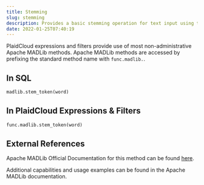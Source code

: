 ```yaml
---
title: Stemming
slug: stemming
description: Provides a basic stemming operation for text input using the Porter Stemming Algorithm
date: 2022-01-25T07:40:19
---
```



PlaidCloud expressions and filters provide use of most non-administrative Apache MADLib methods. Apache MADLib methods are accessed by prefixing the standard method name with `func.madlib.`.



## In SQL



```sql
madlib.stem_token(word)
```


## In PlaidCloud Expressions & Filters



```python
func.madlib.stem_token(word)
```


## External References


Apache MADLib Official Documentation for this method can be found [here](https://madlib.apache.org/docs/latest/group__grp__stemmer.html).



Additional capabilities and usage examples can be found in the Apache MADLib documentation.

